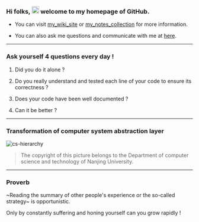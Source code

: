 
### Hi folks, <img width="20" src="https://aliyun-oss-lpj.oss-cn-qingdao.aliyuncs.com/images/mass/hi.gif" /> welcome to my homepage of GitHub.

- You can visit [my_wiki_site](https://liupj.top/) or [my_notes_collection](https://github.com/cs-notes-lpj) for more information.

- You can also ask me questions and communicate with me at [here](https://github.com/Brannua/brannua/issues/).

---

### Ask yourself 4 questions every day !

1. Did you do it alone ?

2. Do you really understand and tested each line of your code to ensure its correctness ?

3. Does your code have been well documented ?

4. Can it be better ?

---

### Transformation of computer system abstraction layer

![cs-hierarchy](https://aliyun-oss-lpj.oss-cn-qingdao.aliyuncs.com/images/mass/cs-hierarchy.jpg)

> The copyright of this picture belongs to the Department of computer science and technology of Nanjing University.

---

### Proverb

~Reading the summary of other people's experience or the so-called strategy~ is opportunistic.

Only by constantly suffering and honing yourself can you grow rapidly !
